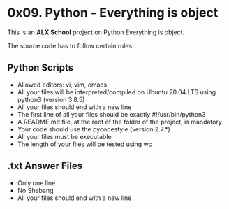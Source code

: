 # 0x09. Python - Everything is object

This is an **ALX School**  project on Python Everything is object.

The source code has to follow certain rules:

## Python Scripts

* Allowed editors: vi, vim, emacs
 * All your files will be interpreted/compiled on Ubuntu 20.04 LTS using python3 (version 3.8.5)
 * All your files should end with a new line
 * The first line of all your files should be exactly #!/usr/bin/python3
 * A README.md file, at the root of the folder of the project, is mandatory
 * Your code should use the pycodestyle (version 2.7.*)
 * All your files must be executable
 * The length of your files will be tested using wc

## .txt Answer Files

 * Only one line
 * No Shebang
 * All your files should end with a new line
